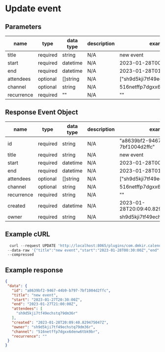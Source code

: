# Update event

## Parameters

| name       | type     | data type | description | example                         |
|------------|----------|-----------|-------------|---------------------------------|
| title      | required | string    | N/A         | new event                       |
| start      | required | datetime  | N/A         | 2023-01-28T00:30:00Z            |
| end        | required | datetime  | N/A         | 2023-01-28T01:00:00Z            |
| attendees  | optional | []string  | N/A         | ["sh9d5kji7tf49echstq79dm36r",] |
| channel    | optional | string    | N/A         | 516netffp7dgxx6denw6tbk9br      |
| recurrence | required | ""        | N/A         | ""                              |

## Response Event Object

| name       | type     | data type | description | example                                |
|------------|----------|-----------|-------------|----------------------------------------|
| id         | required | string    | N/A         | "a8639bf2-9467-44b9-b797-7bf1004d2ffc" |
| title      | required | string    | N/A         | new event                              |
| start      | required | datetime  | N/A         | 2023-01-28T00:30:00Z                   |
| end        | required | datetime  | N/A         | 2023-01-28T01:00:00Z                   |
| attendees  | optional | []string  | N/A         | ["sh9d5kji7tf49echstq79dm36r",]        |
| channel    | optional | string    | N/A         | 516netffp7dgxx6denw6tbk9br             |
| recurrence | required | string    | N/A         | ""                                     |
| created    | required | datetime  | N/A         | 2023-01-28T20:09:40.829475047Z         |
| owner      | required | string    | N/A         | sh9d5kji7tf49echstq79dm36r             |


## Example cURL

```javascript
  curl --request UPDATE 'http://localhost:8065/plugins/com.dmkir.calendar/event' \
 --data-raw '{"title":"new event","start":"2023-01-28T00:30:00Z","end":"2023-01-28T01:00:00Z","attendees":["sh9d5kji7tf49echstq79dm36r"],"channel":"516netffp7dgxx6denw6tbk9br","recurrence":""}'
 --compressed
 ```


## Example response

 ```json
{
  "data": {
    "id": "a8639bf2-9467-44b9-b797-7bf1004d2ffc",
    "title": "new event",
    "start": "2023-01-27T20:30:00Z",
    "end": "2023-01-27T21:00:00Z",
    "attendees": [
      "sh9d5kji7tf49echstq79dm36r"
    ],
    "created": "2023-01-28T20:09:40.829475047Z",
    "owner": "sh9d5kji7tf49echstq79dm36r",
    "channel": "516netffp7dgxx6denw6tbk9br",
    "recurrence": ""
  }
}
```

